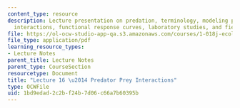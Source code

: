 ```yaml
---
content_type: resource
description: Lecture presentation on predation, terminology, modeling predator-prey
  interactions, functional response curves, laboratory studies, and field studies.
file: https://ol-ocw-studio-app-qa.s3.amazonaws.com/courses/1-018j-ecology-i-the-earth-system-fall-2009/1bd9edad2c2bf24b7d06c66a7b60395b_MIT1_018JF09_Lec18.pdf
file_type: application/pdf
learning_resource_types:
- Lecture Notes
parent_title: Lecture Notes
parent_type: CourseSection
resourcetype: Document
title: "Lecture 16 \u2014 Predator Prey Interactions"
type: OCWFile
uid: 1bd9edad-2c2b-f24b-7d06-c66a7b60395b
---
```

